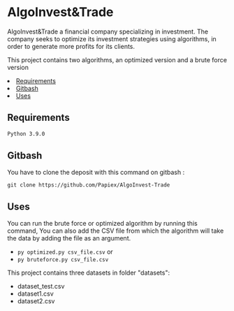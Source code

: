 # AlgoInvest&Trade

AlgoInvest&Trade a financial company specializing in investment.
The company seeks to optimize its investment strategies using algorithms,
in order to generate more profits for its clients.

This project contains two algorithms, an optimized version and a brute force version

<li><a href="#requirements">Requirements</a></li>
<li><a href="#gitbash">Gitbash</a></li>
<li><a href="#uses">Uses</a></li>


## Requirements
```bash
Python 3.9.0
```

## Gitbash
You have to clone the deposit with this command on gitbash :
```
git clone https://github.com/Papiex/AlgoInvest-Trade
```

## Uses
You can run the brute force or optimized algorithm by running this command,
You can also add the CSV file from which the algorithm will take the data by adding the file as an argument.
- ```py optimized.py csv_file.csv```
  or
- ```py bruteforce.py csv_file.csv```

This project contains three datasets in folder "datasets":
- dataset_test.csv
- dataset1.csv
- dataset2.csv
